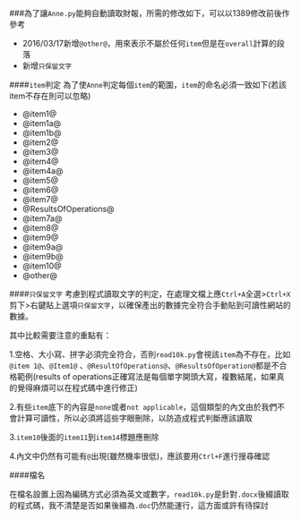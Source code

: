 ###為了讓`Anne.py`能夠自動讀取財報，所需的修改如下，可以以1389修改前後作參考

* 2016/03/17新增`@other@`，用來表示不屬於任何`item`但是在`overall`計算的段落
* 新增`只保留文字`

####`item`判定
為了使`Anne`判定每個`item`的範圍，`item`的命名必須一致如下(若該item不存在則可以忽略)
* @item1@
* @item1a@
* @item1b@
* @item2@
* @item3@
* @item4@
* @item4a@
* @item5@
* @item6@
* @item7@
* @ResultsOfOperations@
* @item7a@
* @item8@
* @item9@
* @item9a@
* @item9b@
* @item10@
* @other@
 
####`只保留文字`
考慮到程式讀取文字的判定，在處理文檔上應`Ctrl+A`全選>`Ctrl+X`剪下>右鍵貼上選項`只保留文字`，以確保產出的數據完全符合手動貼到可讀性網站的數據。

其中比較需要注意的重點有：

1.空格、大小寫、拼字必須完全符合，否則`read10k.py`會視該`item`為不存在，比如 `@item 1@`、`@Item1@`   、`@ResultOfOperations@`、`@ResultsOfOperation@`都是不合格範例(results of operations正確寫法是每個單字開頭大寫，複數結尾，如果真的覺得麻煩可以在程式碼中進行修正)

2.有些`item`底下的內容是`none`或者`not applicable`，這個類型的內文由於我們不會計算可讀性，所以必須將這些字眼刪除，以防造成程式判斷應該讀取

3.`item10`後面的`item11`到`item14`標題應刪除

4.內文中仍然有可能有`@`出現(雖然機率很低)，應該要用`Ctrl+F`進行搜尋確認

####檔名

在檔名設置上因為編碼方式必須為英文或數字，`read10k.py`是針對`.docx`後綴讀取的程式碼，我不清楚是否如果後綴為`.doc`仍然能運行，這方面或許有待探討




